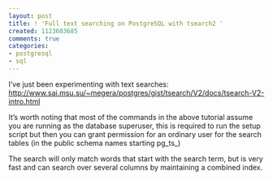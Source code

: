 ```yaml
---
layout: post
title: ! 'Full text searching on PostgreSQL with tsearch2 '
created: 1123603685
comments: true
categories:
- postgresql
- sql
---
```

I’ve just been experimenting with text searches: <a href="http://www.sai.msu.su/%7Emegera/postgres/gist/tsearch/V2/docs/tsearch-V2-intro.html">http://www.sai.msu.su/~megera/postgres/gist/tsearch/V2/docs/tsearch-V2-intro.html</a>
<div class="post-entry">
<p>
It’s worth noting that most of the commands in the above tutorial
assume you are running as the database superuser, this is required to
run the setup script but then you can grant permission for an ordinary
user for the search tables (in the public schema names starting pg_ts_)
</p>
<p>
The search will only match words that start with the search term,
but is very fast and can search over several columns by maintaining a
combined index.
</p>
</div>
